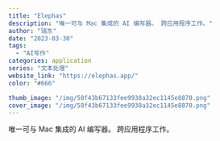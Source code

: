 ```yaml
---
title: "Elephas"
description: "唯一可与 Mac 集成的 AI 编写器。 跨应用程序工作。"
author: "瑞东"
date: "2023-03-30"
tags:
  - "AI写作"
categories: application
series: "文本处理"
website_link: "https://elephas.app/"
color: "#666"

thumb_image: "/img/58f43b67133fee9938a32ec1145e8870.png"
cover_image: "/img/58f43b67133fee9938a32ec1145e8870.png"
---
```


唯一可与 Mac 集成的 AI 编写器。 跨应用程序工作。